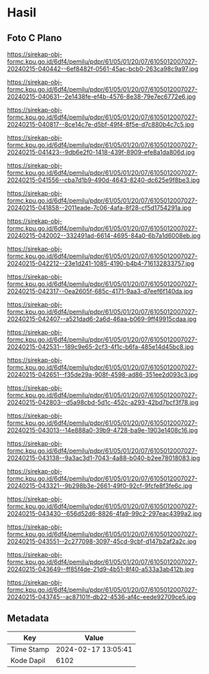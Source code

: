 # Hasil

## Foto C Plano

https://sirekap-obj-formc.kpu.go.id/6df4/pemilu/pdpr/61/05/01/20/07/6105012007027-20240215-040442--6ef8482f-0561-45ac-bcb0-263ca98c9a97.jpg

https://sirekap-obj-formc.kpu.go.id/6df4/pemilu/pdpr/61/05/01/20/07/6105012007027-20240215-040631--2e1438fe-ef4b-4576-8e38-79e7ec6772e6.jpg

https://sirekap-obj-formc.kpu.go.id/6df4/pemilu/pdpr/61/05/01/20/07/6105012007027-20240215-040817--8ce14c7e-d5bf-49f4-8f5e-d7c880b4c7c5.jpg

https://sirekap-obj-formc.kpu.go.id/6df4/pemilu/pdpr/61/05/01/20/07/6105012007027-20240215-041423--9db6e2f0-1418-439f-8909-efe8a1da806d.jpg

https://sirekap-obj-formc.kpu.go.id/6df4/pemilu/pdpr/61/05/01/20/07/6105012007027-20240215-041556--cba7d1b9-490d-4643-8240-dc625e9f8be3.jpg

https://sirekap-obj-formc.kpu.go.id/6df4/pemilu/pdpr/61/05/01/20/07/6105012007027-20240215-041858--2011eade-7c06-4afa-8f28-cf5d1754291a.jpg

https://sirekap-obj-formc.kpu.go.id/6df4/pemilu/pdpr/61/05/01/20/07/6105012007027-20240215-042002--332491ad-6614-4695-84a0-6b7a1d6008eb.jpg

https://sirekap-obj-formc.kpu.go.id/6df4/pemilu/pdpr/61/05/01/20/07/6105012007027-20240215-042212--23e1d241-1085-4190-b4b4-716132833757.jpg

https://sirekap-obj-formc.kpu.go.id/6df4/pemilu/pdpr/61/05/01/20/07/6105012007027-20240215-042317--0ea2605f-685c-4171-9aa3-d7eef6f140da.jpg

https://sirekap-obj-formc.kpu.go.id/6df4/pemilu/pdpr/61/05/01/20/07/6105012007027-20240215-042407--a521dad6-2a6d-46aa-b069-9ff49915cdaa.jpg

https://sirekap-obj-formc.kpu.go.id/6df4/pemilu/pdpr/61/05/01/20/07/6105012007027-20240215-042531--189c9e65-2cf3-4f1c-b6fa-485e14d45bc8.jpg

https://sirekap-obj-formc.kpu.go.id/6df4/pemilu/pdpr/61/05/01/20/07/6105012007027-20240215-042651--f35de29a-908f-4598-ad86-351ee2d093c3.jpg

https://sirekap-obj-formc.kpu.go.id/6df4/pemilu/pdpr/61/05/01/20/07/6105012007027-20240215-042803--d5a98cbd-5d1c-452c-a293-42bd7bcf3f78.jpg

https://sirekap-obj-formc.kpu.go.id/6df4/pemilu/pdpr/61/05/01/20/07/6105012007027-20240215-043013--14e888a0-39b9-4728-ba9e-1903e1408c16.jpg

https://sirekap-obj-formc.kpu.go.id/6df4/pemilu/pdpr/61/05/01/20/07/6105012007027-20240215-043138--9a3ac3d1-7043-4a88-b040-b2ee78018083.jpg

https://sirekap-obj-formc.kpu.go.id/6df4/pemilu/pdpr/61/05/01/20/07/6105012007027-20240215-043321--9b298b3e-2661-49f0-92cf-9fcfe8f3fe6c.jpg

https://sirekap-obj-formc.kpu.go.id/6df4/pemilu/pdpr/61/05/01/20/07/6105012007027-20240215-043430--656d52d6-8826-4fa9-99c2-297eac4399a2.jpg

https://sirekap-obj-formc.kpu.go.id/6df4/pemilu/pdpr/61/05/01/20/07/6105012007027-20240215-043551--2c277098-3097-45cd-9cbf-d147b2af2a2c.jpg

https://sirekap-obj-formc.kpu.go.id/6df4/pemilu/pdpr/61/05/01/20/07/6105012007027-20240215-043649--ff85f4de-21d9-4b51-8f40-a533a3ab412b.jpg

https://sirekap-obj-formc.kpu.go.id/6df4/pemilu/pdpr/61/05/01/20/07/6105012007027-20240215-043745--ac87101f-db22-4536-af4c-eede92709ce5.jpg


## Metadata

| Key        | Value               |
| ---------- | ------------------- |
| Time Stamp | 2024-02-17 13:05:41 |
| Kode Dapil | 6102                |



